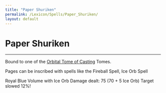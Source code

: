 ```yaml
---
title: "Paper Shuriken"
permalink: /Lexicon/Spells/Paper_Shuriken/
layout: default
---
```

# Paper Shuriken
---
Bound to one of the [Orbital Tome of Casting](_Lexicon/OrbitalTomeofCasting.md) Tomes.

Pages can be inscribed with spells like the Fireball Spell, Ice Orb Spell



Royal Blue Volume with Ice Orb
Damage dealt: 75 (70 + 5 Ice Orb) Target slowed 12%!